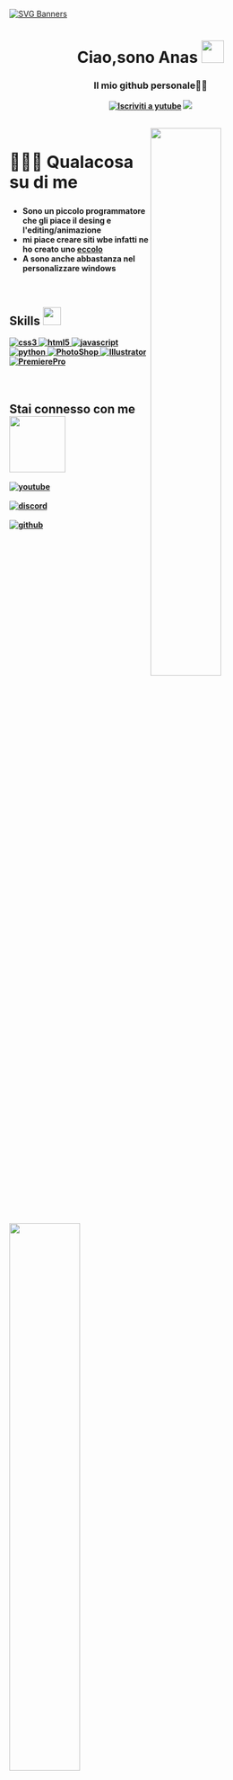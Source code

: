 [![SVG Banners](https://svg-banners.vercel.app/api?type=typeWriter&text1=Anastusio%20Profile%20👨‍💻&width=1000&height=300)](https://github.com/Anastusio)
<h1 align ="center">Ciao,sono Anas <img src = "https://raw.githubusercontent.com/MartinHeinz/MartinHeinz/master/wave.gif" width="40"> </h1>
<h3 align = "center"><strong>Il mio github personale👩‍💻 </h3>
  
<p align="center">
    <a href="https://www.youtube.com/channel/UCbfGHhyeHpKXF5rl1cRfvbg?sub_confirmation=1">
      <img alt="Iscriviti a yutube" title="iscriviti al mio canale youtube" src="https://github-readme-youtube-stats.herokuapp.com/subscribers/index.php?id=UCwYx3dxXwE0cqZtPuxZb6YA&key=AIzaSyDvBOxP4M5Ygutbku6_3whU2YR6xV9KKV8&style=for-the-badge&color=red&labelColor=ce4630&label=Subscribers"/></a> 
  <a href="https://discord.gg/Xr4HUqTACZ" alt="Entra nel mio server Discord">
    <img src="https://img.shields.io/discord/966319935146057811?color=7289DA&labelColor=4a64bd&logo=discord&logoColor=white&style=for-the-badge"/></a>
  </p>
</p>
<br>

<img src = "https://i.imgur.com/yb4hY6S.png" align ="right" width = 50%>
<div align = left width = 50%>
<h2 style="font-size:30px"><b> 🙋🏻‍♂️ Qualacosa su di me <b></h2>
<ul>
<li>Sono un piccolo programmatore che gli piace il desing e l'editing/animazione</li>
<li>mi piace creare siti wbe infatti ne ho creato uno <a href="https://anastusioh.pages.dev/"> eccolo </a></li>
<li>A sono anche abbastanza nel personalizzare windows </li>
<ul>
</div>
<br>


<h2> Skills <img src = "https://media2.giphy.com/media/QssGEmpkyEOhBCb7e1/giphy.gif?cid=ecf05e47a0n3gi1bfqntqmob8g9aid1oyj2wr3ds3mg700bl&rid=giphy.gif" width="32"> </h2> 
<a href="https://www.w3schools.com/css/" target="_blank"> <img src="https://img.shields.io/badge/CSS3-1572B6?style=for-the-badge&logo=css3&logoColor=white"
 alt="css3"  /> </a> <a href="https://www.w3.org/html/" target="_blank"> <img src="https://img.shields.io/badge/HTML5-E34F26?style=for-the-badge&logo=html5&logoColor=white" alt="html5" /> </a> <a href="https://www.javascript.com/" target="_blank"> <img src="https://img.shields.io/badge/JavaScript-ED8B00?style=for-the-badge&logo=javascript&logoColor=white" alt="javascript" /> </a> <a href="https://www.python.org" target="_blank"> <img src="https://img.shields.io/badge/Python 3-FFD43B?style=for-the-badge&logo=python&logoColor=darkgreen" alt="python"  /> </a>
<a href="https://www.adobe.com/" target="_blank"> <img src="https://img.shields.io/badge/Photoshop-001e36?style=for-the-badge&logo=Adobe%20Photoshop&logoColor=white" alt="PhotoShop" /> </a> <a href="https://www.adobe.com/" target="_blank"> <img src="https://img.shields.io/badge/Illustrator-330000?&style=for-the-badge&logo=Adobe%20Illustrator&logoColor=yellow" alt="Illustrator" /> </a>  </a> <a href="https://www.adobe.com/" target="_blank"> <img src="https://img.shields.io/badge/Premiere-00005b?style=for-the-badge&logo=Adobe%20Premiere%20Pro&logoColor=white" alt="PremierePro"  /> </a>
<br>
<br>
<br>
<img src ="https://i.imgur.com/NHw4oi1.png" align = "left" width = 50%>
<div>
<h2> Stai connesso con me <img src='https://raw.githubusercontent.com/ShahriarShafin/ShahriarShafin/main/Assets/handshake.gif' width="100"> </h2>

[<img align="top" alt="youtube" src="https://img.shields.io/badge/Youtube-ff0000?style=for-the-badge&logo=youtube&logoColor=white" />](http://www.youtube.com/channel/UCwYx3dxXwE0cqZtPuxZb6YA?sub_confirmation=1)
<br>  
[<img align="top" alt="discord" src="https://img.shields.io/badge/Discord-5165f6?style=for-the-badge&logo=discord&logoColor=white" />](https://discord.gg/Xr4HUqTACZ)
<br>  
[<img align="top" alt="github" src="https://img.shields.io/badge/GitHub-000000?style=for-the-badge&logo=github&logoColor=white" />](https://github.com/Anastusio)
<br>  
</div>
<br>
